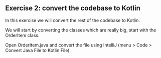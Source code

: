 ## Exercise 2: convert the codebase to Kotlin

In this exercise we will convert the rest of the codebase to Kotlin. 

We will start by converting the classes which are really big, start with the OrderItem class.

Open OrderItem.java and convert the file using IntelliJ (menu > Code > Convert Java File to Kotlin File).

